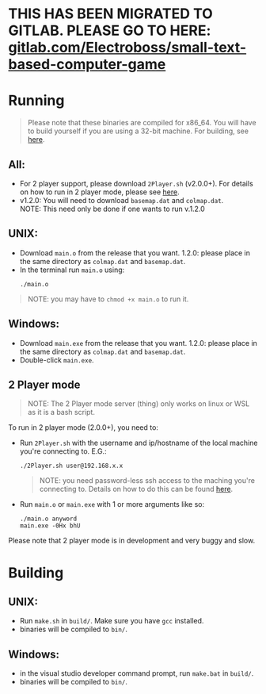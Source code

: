 <h1>THIS HAS BEEN MIGRATED TO GITLAB. PLEASE GO TO HERE: <a href="gitlab.com/Electroboss/small-text-based-computer-game">gitlab.com/Electroboss/small-text-based-computer-game</a></h1>
<h1>Running</h1>
<blockquote>Please note that these binaries are compiled for x86_64. You will have to build yourself if you are using a 32-bit machine. For building, see <a href="#building">here</a>.</blockquote>
<h2>All:</h2>
<ul>
   <li>For 2 player support, please download <code>2Player.sh</code> (v2.0.0+). For details on how to run in 2 player mode, please see <a href="#2p">here</a>.</li>
   <li>v1.2.0: You will need to download <code>basemap.dat</code> and <code>colmap.dat</code>.<br />NOTE: This need only be done if one wants to run v.1.2.0</li>
</ul>
<h2>UNIX:</h2>
<ul>
   <li> Download <code>main.o</code> from the release that you want. 1.2.0: please place in the same directory as <code>colmap.dat</code> and <code>basemap.dat</code>.</li>
   <li> In the terminal run <code>main.o</code> using:</li>
   <pre><code>./main.o</code></pre>
</ul>
<blockquote>NOTE: you may have to <code>chmod +x main.o</code> to run it.</blockquote>
<h2>Windows:</h2>
<ul>
   <li>Download <code>main.exe</code> from the release that you want. 1.2.0: please place in the same directory as <code>colmap.dat</code> and <code>basemap.dat</code>.</li>
   <li>Double-click <code>main.exe</code>.</li>
</ul>
<h2 id="2p">2 Player mode</h2>
<blockquote>NOTE: The 2 Player mode server (thing) only works on linux or WSL as it is a bash script.</blockquote>
<p>To run in 2 player mode (2.0.0+), you need to:</p>
<ul>
   <li>Run <code>2Player.sh</code> with the username and ip/hostname of the local machine you're connecting to. E.G.:
      <pre><code>./2Player.sh user@192.168.x.x</code></pre>
      <blockquote>NOTE: you need password-less ssh access to the maching you're connecting to. Details on how to do this can be found <a href="http://www.linuxproblem.org/art_9.html">here</a>.</blockquote></li>
   <li>Run <code>main.o</code> or <code>main.exe</code> with 1 or more arguments like so:</li>
   <pre><code>./main.o anyword
main.exe -0Hx bhU</code></pre>
</ul>
<p>Please note that 2 player mode is in development and very buggy and slow.</p>
<h1 id="building">Building</h1>
<h2>UNIX:</h2>
<ul><li>Run <code>make.sh</code> in <code>build/</code>. Make sure you have <code>gcc</code> installed.</li>
<li>binaries will be compiled to <code>bin/</code>.</li></ul>
<h2>Windows:</h2>
<ul><li>in the visual studio developer command prompt, run <code>make.bat</code> in <code>build/</code>.</li>
<li>binaries will be compiled to <code>bin/</code>.</li></ul>
